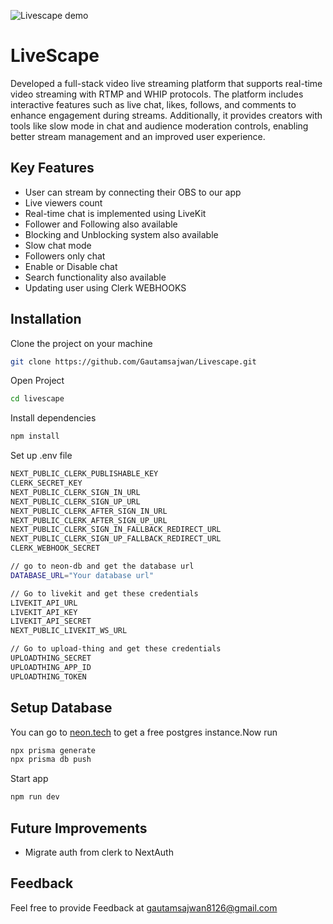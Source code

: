 ![Livescape demo](https://github.com/user-attachments/assets/04ebb875-c768-4548-81a6-ff0536544f37)

# LiveScape

Developed a full-stack video live streaming platform that supports real-time video streaming with RTMP and WHIP protocols. The platform includes interactive features such as live chat, likes, follows, and comments to enhance engagement during streams. Additionally, it provides creators with tools like slow mode in chat and audience moderation controls, enabling better stream management and an improved user experience.

## Key Features

- User can stream by connecting their OBS to our app
- Live viewers count
- Real-time chat is implemented using LiveKit
- Follower and Following also available
- Blocking and Unblocking system also available
- Slow chat mode
- Followers only chat
- Enable or Disable chat
- Search functionality also available
- Updating user using Clerk WEBHOOKS


## Installation

Clone the project on your machine

```bash
git clone https://github.com/Gautamsajwan/Livescape.git
```
Open Project
```bash
cd livescape
```
Install dependencies
```bash
npm install
```

Set up .env file
```bash
NEXT_PUBLIC_CLERK_PUBLISHABLE_KEY
CLERK_SECRET_KEY
NEXT_PUBLIC_CLERK_SIGN_IN_URL
NEXT_PUBLIC_CLERK_SIGN_UP_URL
NEXT_PUBLIC_CLERK_AFTER_SIGN_IN_URL
NEXT_PUBLIC_CLERK_AFTER_SIGN_UP_URL
NEXT_PUBLIC_CLERK_SIGN_IN_FALLBACK_REDIRECT_URL
NEXT_PUBLIC_CLERK_SIGN_UP_FALLBACK_REDIRECT_URL
CLERK_WEBHOOK_SECRET

// go to neon-db and get the database url
DATABASE_URL="Your database url"

// Go to livekit and get these credentials
LIVEKIT_API_URL
LIVEKIT_API_KEY
LIVEKIT_API_SECRET
NEXT_PUBLIC_LIVEKIT_WS_URL

// Go to upload-thing and get these credentials
UPLOADTHING_SECRET
UPLOADTHING_APP_ID
UPLOADTHING_TOKEN
```

## Setup Database
You can go to [neon.tech](https://neon.tech) to get a free postgres instance.Now run
```bash
npx prisma generate
npx prisma db push

```
Start app
```bash
npm run dev
```

## Future Improvements

- Migrate auth from clerk to NextAuth

## Feedback 

Feel free to provide Feedback at 
gautamsajwan8126@gmail.com
